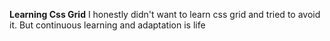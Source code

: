 **Learning Css Grid**
I honestly didn't want to learn css grid and tried to avoid it.
But continuous learning and adaptation is life 